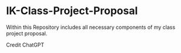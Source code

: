 # IK-Class-Project-Proposal
Within this Repository includes all necessary components of my class project proposal. 

Credit ChatGPT
